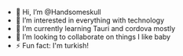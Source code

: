 - 👋 Hi, I’m @Handsomeskull
- 👀 I’m interested in everything with technology
- 🌱 I’m currently learning Tauri and cordova mostly
- 💞️ I’m looking to collaborate on things I like baby
- ⚡ Fun fact: I'm turkish!
